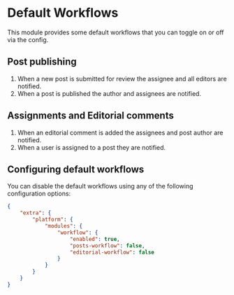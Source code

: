 # Default Workflows

This module provides some default workflows that you can toggle on or off via the config.

## Post publishing

1. When a new post is submitted for review the assignee and all editors are notified.
2. When a post is published the author and assignees are notified.

## Assignments and Editorial comments

1. When an editorial comment is added the assignees and post author are notified.
2. When a user is assigned to a post they are notified.

## Configuring default workflows

You can disable the default workflows using any of the following configuration options:

```json
{
	"extra": {
		"platform": {
			"modules": {
				"workflow": {
					"enabled": true,
					"posts-workflow": false,
					"editorial-workflow": false
				}
			}
		}
	}
}
```
